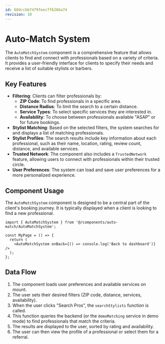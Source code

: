 ```yaml
---
id: 68dccbb7479feecff6266a74
revision: 10
---
```


# Auto-Match System

The `AutoMatchSystem` component is a comprehensive feature that allows clients to find and connect with professionals based on a variety of criteria. It provides a user-friendly interface for clients to specify their needs and receive a list of suitable stylists or barbers.

## Key Features

- **Filtering**: Clients can filter professionals by:
    - **ZIP Code**: To find professionals in a specific area.
    - **Distance Radius**: To limit the search to a certain distance.
    - **Service Types**: To select specific services they are interested in.
    - **Availability**: To choose between professionals available "ASAP" or for future bookings.
- **Stylist Matching**: Based on the selected filters, the system searches for and displays a list of matching professionals.
- **Stylist Profiles**: The search results include key information about each professional, such as their name, location, rating, review count, distance, and available services.
- **Trusted Network**: The component also includes a `TrustedNetwork` feature, allowing users to connect with professionals within their trusted circle.
- **User Preferences**: The system can load and save user preferences for a more personalized experience.

## Component Usage

The `AutoMatchSystem` component is designed to be a central part of the client's booking journey. It is typically displayed when a client is looking to find a new professional.

```tsx
import { AutoMatchSystem } from '@/components/auto-match/AutoMatchSystem';

const MyPage = () => {
  return (
    <AutoMatchSystem onBack={() => console.log('Back to dashboard')} />
  );
};
```

## Data Flow

1.  The component loads user preferences and available services on mount.
2.  The user sets their desired filters (ZIP code, distance, services, availability).
3.  When the user clicks "Search Pros", the `searchStylists` function is called.
4.  This function queries the backend (or the `demoMatching` service in demo mode) to find professionals that match the criteria.
5.  The results are displayed to the user, sorted by rating and availability.
6.  The user can then view the profile of a professional or select them for a referral.
